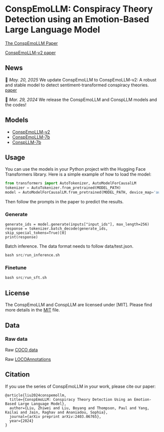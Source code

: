 # ConspEmoLLM: Conspiracy Theory Detection using an Emotion-Based Large Language Model

[The ConspEmoLLM Paper](https://arxiv.org/abs/2403.06765)

[ConspEmoLLM-v2 paper](https://arxiv.org/abs/2505.14917)

## News

📢 *May. 20, 2025* We update ConspEmoLLM to ConspEmoLLM-v2: A robust and stable model to detect sentiment-transformed conspiracy theories. [paper](https://arxiv.org/abs/2505.14917)

📢 *Mar. 29, 2024* We release the ConspEmoLLM and ConspLLM models and the codes!

## Models

- [ConspEmoLLM-v2](https://huggingface.co/lzw1008/ConspEmoLLM-v2)
- [ConspEmoLLM-7b](https://huggingface.co/lzw1008/ConspEmoLLM-7b) 
- [ConspLLM-7b](https://huggingface.co/lzw1008/ConspLLM-7b) 



## Usage

You can use the models in your Python project with the Hugging Face Transformers library. Here is a simple example of how to load the model:

```python
from transformers import AutoTokenizer, AutoModelForCausalLM
tokenizer = AutoTokenizer.from_pretrained(MODEL_PATH)
model = AutoModelForCausalLM.from_pretrained(MODEL_PATH, device_map='auto')
```
Then follow the prompts in the paper to predict the results.


### Generate
```
generate_ids = model.generate(inputs["input_ids"], max_length=256)
response = tokenizer.batch_decode(generate_ids, skip_special_tokens=True)[0]
print(response)
```
Batch inference. The data format needs to follow data/test.json.
```python
bash src/run_inference.sh
```

### Finetune
```python
bash src/run_sft.sh
```

## License

The ConspEmoLLM and ConspLLM are licensed under [MIT]. Please find more details in the [MIT](LICENSE) file.

## Data

### Raw data

Raw [COCO data](https://www.ncbi.nlm.nih.gov/pmc/articles/PMC10071453/)

Raw [LOCOAnnotations](https://github.com/zytian9/locoAnnotations)

## Citation

If you use the series of ConspEmoLLM in your work, please cite our paper:

```
@article{liu2024conspemollm,
  title={ConspEmoLLM: Conspiracy Theory Detection Using an Emotion-Based Large Language Model},
  author={Liu, Zhiwei and Liu, Boyang and Thompson, Paul and Yang, Kailai and Jain, Raghav and Ananiadou, Sophia},
  journal={arXiv preprint arXiv:2403.06765},
  year={2024}
}
```

